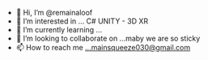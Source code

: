 - 👋 Hi, I’m @remainaloof 
- 👀 I’m interested in ... C# UNITY - 3D XR
- 🌱 I’m currently learning ... 
- 💞️ I’m looking to collaborate on ...maby we are so sticky
- 📫 How to reach me ...mainsqueeze030@gmail.com

<!---
remainaloof/remainaloof is a ✨ special ✨ repository because its `README.md` (this file) appears on your GitHub profile.
You can click the Preview link to take a look at your changes.
--->

